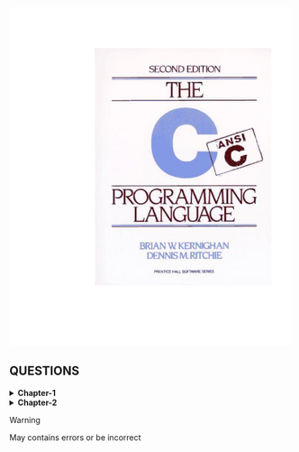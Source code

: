 <img src="./images/bd.png" height=600px>

## QUESTIONS

<details>
<summary><b>Chapter-1</b></summary>
<ol>
<li>Run the ``hello, world'' program on your system. Experiment with leaving out parts of the program, to see what error messages you get.</li>
<li>Experiment to find out what happens when prints's argument string contains \c, where c is some character not listed above.</li>
<li>Modify the temperature conversion program to print a heading above the table.</li>
<li>Write a program to print the corresponding Celsius to Fahrenheit table.</li>
<li>Modify the temperature conversion program to print the table in reverse order, that is, from 300 degrees to 0.</li>
<li>Verify that the expression getchar() != EOF is 0 or 1</li>
<li>Write a program to print the value of EOF.</li>
<li>Write a program to count blanks, tabs, and newlines.</li>
<li>Write a program to copy its input to its output, replacing each string of one or more blanks by a single blank.</li>
<li>Write a program to copy its input to its output, replacing each tab by \t, each backspace by \b, and each backslash by \\. This makes tabs and backspaces visible in an unambiguous way.</li>
<li>How would you test the word count program? What kinds of input are most likely to uncover bugs if there are any?</li>
<li>Write a program that prints its input one word per line.</li>
<li>Write a program to print a histogram of the lengths of words in its input. It is easy to draw the histogram with the bars horizontal; a vertical orientation is more challenging.</li>
<li>Write a program to print a histogram of the frequencies of different characters in its input.</li>
<li>Rewrite the temperature conversion program of Section 1.2 to use a function for conversion.</li>
<li>Revise the main routine of the longest-line program so it will correctly print the length of arbitary lon ginput lines, and as much as possible of the text.</li>
<li>Write a program to print all input lines that are longer than 80 characters.</li>
</ol>
</details>
<details>
<summary><b>Chapter-2</b></summary>
<ol>
<li>Write a program to determine the ranges of char, short, int, and long variables, both signed and unsigned, by printing appropriate values from standard headers and by direct computation. Harder if you compute them: determine the ranges of the various floating-point types.  </li>
<li>Write a loop equivalent to the for loop above without using && or ||.</li>
<li>Write a function htoi(s), which converts a string of hexadecimal digits (including an optional 0x or 0X) into its equivalent integer value. The allowable digits are 0 through 9, a through f, and A through F.  </li>
<li>Write an alternative version of squeeze(s1,s2) that deletes each character in s1 that matches any character in the string s2.  </li>
<li>Write the function any(s1,s2), which returns the first location in a string s1 where any character from the string s2 occurs, or -1 if s1 contains no characters from s2. (The standard library function strpbrk does the same job but returns a pointer to the location.)  </li>
<li>Write a function setbits(x,p,n,y) that returns x with the n bits that begin at position p set to the rightmost n bits of y, leaving the other bits unchanged.  </li>
<li>Write a function invert(x,p,n) that returns x with the n bits that begin at position p inverted (i.e., 1 changed into 0 and vice versa), leaving the others unchanged.  </li>
<li>Write a function rightrot(x,n) that returns the value of the integer x rotated to the right by n positions.  </li>
<li>In a two's complement number system, x &= (x-1) deletes the rightmost 1-bit in x. Explain why. Use this observation to write a faster version of bitcount.  </li>
<li>Rewrite the function lower, which converts upper case letters to lower case, with a conditional expression instead of if-else. </li>
<li>Write a program to remove trailing blanks and tabs from each line of input, and to delete entirely blank lines.  </li>
<li>Write a function reverse(s) that reverses the character string s. Use it to write a program that reverses its input a line at a time. </li>
<li>Write a program detab that replaces tabs in the input with the proper number of blanks to space to the next tab stop. Assume a fixed set of tab stops, say every n columns. Should n be a variable or a symbolic parameter? </li>
</ol>
</details>

<!--
#### thoughts
- make vertical bar for 13 and 14
- need to improve 16
-->

> [!Warning]
> May contains errors or be incorrect
